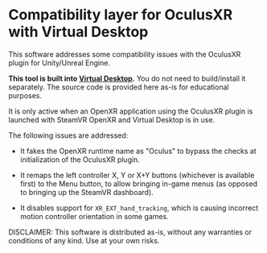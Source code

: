 # Compatibility layer for OculusXR with Virtual Desktop

This software addresses some compatibility issues with the OculusXR plugin for Unity/Unreal Engine.

**This tool is built into [Virtual Desktop](https://www.vrdesktop.net/).** You do not need to build/install it separately. The source code is provided here as-is for educational purposes.

It is only active when an OpenXR application using the OculusXR plugin is launched with SteamVR OpenXR and Virtual Desktop is in use.

The following issues are addressed:

- It fakes the OpenXR runtime name as "Oculus" to bypass the checks at initialization of the OculusXR plugin.

- It remaps the left controller X, Y or X+Y buttons (whichever is available first) to the Menu button, to allow bringing in-game menus (as opposed to bringing up the SteamVR dashboard).

- It disables support for `XR_EXT_hand_tracking`, which is causing incorrect motion controller orientation in some games.

DISCLAIMER: This software is distributed as-is, without any warranties or conditions of any kind. Use at your own risks.
